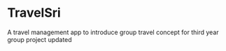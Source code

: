 # TravelSri
A travel management app to introduce group travel concept for third year group project
updated